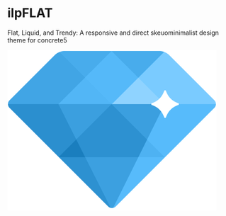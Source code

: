 # ilpFLAT
Flat, Liquid, and Trendy: A responsive and direct skeuominimalist design theme for concrete5

![theme_ilpFLAT/images/demo/logo-mask-2x.png](theme_ilpFLAT/images/demo/logo-mask-2x.png)
